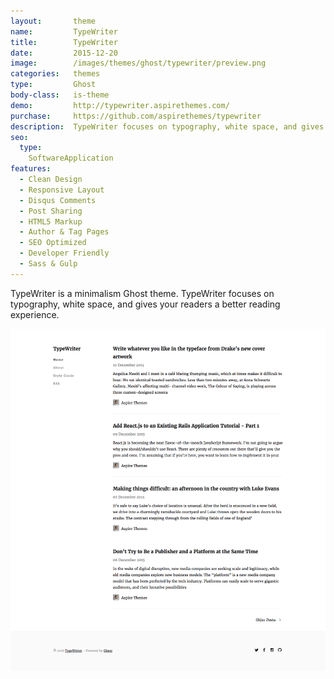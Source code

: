 ```yaml
---
layout:       theme
name:         TypeWriter
title:        TypeWriter
date:         2015-12-20
image:        /images/themes/ghost/typewriter/preview.png
categories:   themes
type:         Ghost
body-class:   is-theme
demo:         http://typewriter.aspirethemes.com/
purchase:     https://github.com/aspirethemes/typewriter
description:  TypeWriter focuses on typography, white space, and gives your readers a better reading experience
seo:
  type:
    SoftwareApplication
features:
  - Clean Design
  - Responsive Layout
  - Disqus Comments
  - Post Sharing
  - HTML5 Markup
  - Author & Tag Pages
  - SEO Optimized
  - Developer Friendly
  - Sass & Gulp
---
```


TypeWriter is a minimalism Ghost theme. TypeWriter focuses on typography, white space, and gives your readers a better reading experience.

![typewriter-ghost-full-preview](/images/themes/ghost/typewriter/full-preview.png)